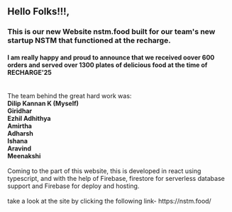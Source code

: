<h2>Hello Folks!!!,</h2>
<h3>This is our new Website nstm.food built for our team's new startup NSTM that functioned at the recharge.</h3>
<h4>I am really happy and proud to announce that we received oover 600 orders and served over 1300 plates of delicious food at the time of RECHARGE'25</h4>
</br>
The team behind the great hard work was:</br> <b> Dilip Kannan K (Myself) </br> Giridhar </br> Ezhil Adhithya </br> Amirtha </br> Adharsh </br> Ishana </br> Aravind </br> Meenakshi </b> </br></br>
Coming to the part of this website, this is developed in react using typescript, and with the help of Firebase, firestore for serverless database support and Firebase for deploy and hosting.
</br></br>
take a look at the site by clicking the following link- https://nstm.food/

